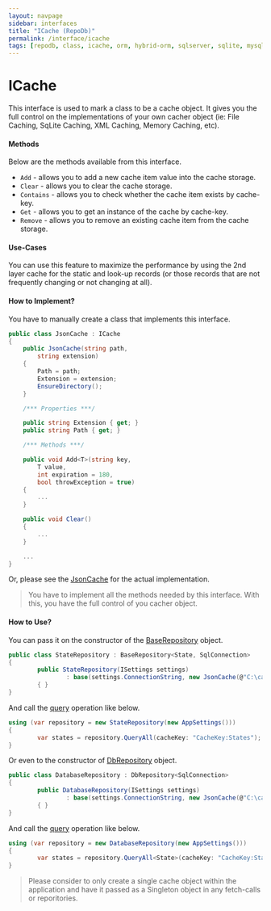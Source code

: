 ```yaml
---
layout: navpage
sidebar: interfaces
title: "ICache (RepoDb)"
permalink: /interface/icache
tags: [repodb, class, icache, orm, hybrid-orm, sqlserver, sqlite, mysql, postgresql]
---
```


# ICache

This interface is used to mark a class to be a cache object. It gives you the full control on the implementations of your own cacher object (ie: File Caching, SqLite Caching, XML Caching, Memory Caching, etc).

#### Methods

Below are the methods available from this interface.

- `Add` - allows you to add a new cache item value into the cache storage.
- `Clear` - allows you to clear the cache storage.
- `Contains` - allows you to check whether the cache item exists by cache-key.
- `Get` - allows you to get an instance of the cache by cache-key.
- `Remove` - allows you to remove an existing cache item from the cache storage.

#### Use-Cases

You can use this feature to maximize the performance by using the 2nd layer cache for the static and look-up records (or those records that are not frequently changing or not changing at all).

#### How to Implement?

You have to manually create a class that implements this interface.

```csharp
public class JsonCache : ICache
{
    public JsonCache(string path,
        string extension)
    {
        Path = path;
        Extension = extension;
        EnsureDirectory();
    }

    /*** Properties ***/

    public string Extension { get; }
    public string Path { get; }

    /*** Methods ***/

    public void Add<T>(string key,
        T value,
        int expiration = 180,
        bool throwException = true)
    {
        ...
    }

    public void Clear()
    {
        ...
    }

    ...
}
```

Or, please see the [JsonCache](/reference/output/jsoncache) for the actual implementation.

> You have to implement all the methods needed by this interface. With this, you have the full control of you cacher object.

#### How to Use?

You can pass it on the constructor of the [BaseRepository](/class/baserepository) object.

```csharp
public class StateRepository : BaseRepository<State, SqlConnection>
{
        public StateRepository(ISettings settings)
                : base(settings.ConnectionString, new JsonCache(@"C:\cache", "jsoncache"))
        { }
}
```

And call the [query](/operation/query) operation like below.

```csharp
using (var repository = new StateRepository(new AppSettings()))
{
        var states = repository.QueryAll(cacheKey: "CacheKey:States");
}
```

Or even to the constructor of [DbRepository](/class/dbrepository) object.

```csharp
public class DatabaseRepository : DbRepository<SqlConnection>
{
        public DatabaseRepository(ISettings settings)
                : base(settings.ConnectionString, new JsonCache(@"C:\cache", "jsoncache"))
        { }
}
```

And call the [query](/operation/query) operation like below.

```csharp
using (var repository = new DatabaseRepository(new AppSettings()))
{
        var states = repository.QueryAll<State>(cacheKey: "CacheKey:States");
}
```

> Please consider to only create a single cache object within the application and have it passed as a Singleton object in any fetch-calls or reporitories.
